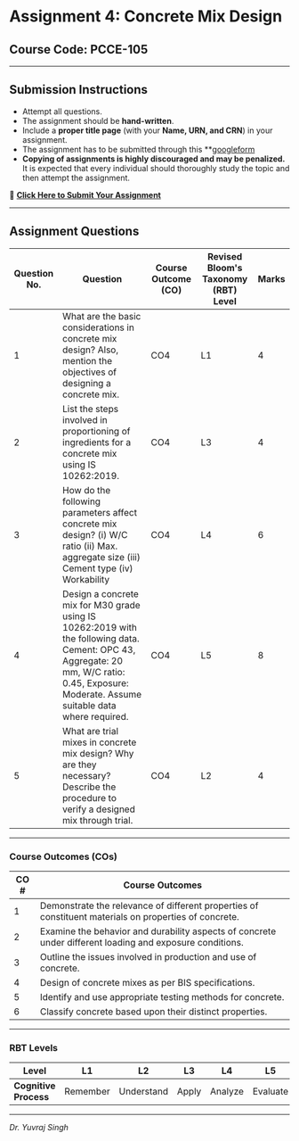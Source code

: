 # Assignment 4: Concrete Mix Design  
## Course Code: PCCE-105  

---

## **Submission Instructions**  
- Attempt all questions.  
- The assignment should be **hand-written**.  
- Include a **proper title page** (with your **Name, URN, and CRN**) in your assignment.  
- The assignment has to be submitted through this **[googleform](https://docs.google.com/forms/d/e/1FAIpQLSdk2bKo13CmmCblUPV7ch6l_3uaj2YmA9hJnp3keg8dQ-ht-g/viewform?usp=sharing)
- **Copying of assignments is highly discouraged and may be penalized.** It is expected that every individual should thoroughly study the topic and then attempt the assignment.  

🔗 **[Click Here to Submit Your Assignment](https://docs.google.com/forms/d/e/1FAIpQLSdk2bKo13CmmCblUPV7ch6l_3uaj2YmA9hJnp3keg8dQ-ht-g/viewform?usp=sharing)**  

---

## **Assignment Questions**

| **Question No.** | **Question** | **Course Outcome (CO)** | **Revised Bloom's Taxonomy (RBT) Level** | **Marks** |
|------------------|-------------|--------------------------|------------------------------------------|-----------|
| 1 | What are the basic considerations in concrete mix design? Also, mention the objectives of designing a concrete mix. | CO4 | L1 | 4 |
| 2 | List the steps involved in proportioning of ingredients for a concrete mix using IS 10262:2019. | CO4 | L3 | 4 |
| 3 | How do the following parameters affect concrete mix design? (i) W/C ratio (ii) Max. aggregate size (iii) Cement type (iv) Workability | CO4 | L4 | 6 |
| 4 | Design a concrete mix for M30 grade using IS 10262:2019 with the following data. Cement: OPC 43, Aggregate: 20 mm, W/C ratio: 0.45, Exposure: Moderate. Assume suitable data where required. | CO4 | L5 | 8 |
| 5 | What are trial mixes in concrete mix design? Why are they necessary? Describe the procedure to verify a designed mix through trial. | CO4 | L2 | 4 |

---

### **Course Outcomes (COs)**

| **CO #** | **Course Outcomes**                                                                                      |
|----------|----------------------------------------------------------------------------------------------------------|
| 1        | Demonstrate the relevance of different properties of constituent materials on properties of concrete.     |
| 2        | Examine the behavior and durability aspects of concrete under different loading and exposure conditions.  |
| 3        | Outline the issues involved in production and use of concrete.                                            |
| 4        | Design of concrete mixes as per BIS specifications.                                                       |
| 5        | Identify and use appropriate testing methods for concrete.                                                |
| 6        | Classify concrete based upon their distinct properties.                                                   |

---

### **RBT Levels**

| **Level**            | L1       | L2         | L3      | L4      | L5      | L6      |
|----------------------|----------|------------|---------|---------|---------|---------|
| **Cognitive Process** | Remember | Understand | Apply   | Analyze | Evaluate| Create  |

---

*Dr. Yuvraj Singh*  

